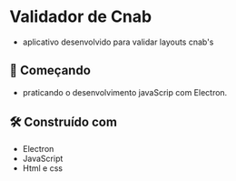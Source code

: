 # Validador de Cnab
 - aplicativo desenvolvido para validar layouts cnab's
## 🚀 Começando
 - praticando o desenvolvimento javaScrip com Electron.

## 🛠️ Construído com
- Electron
- JavaScript
- Html e css
